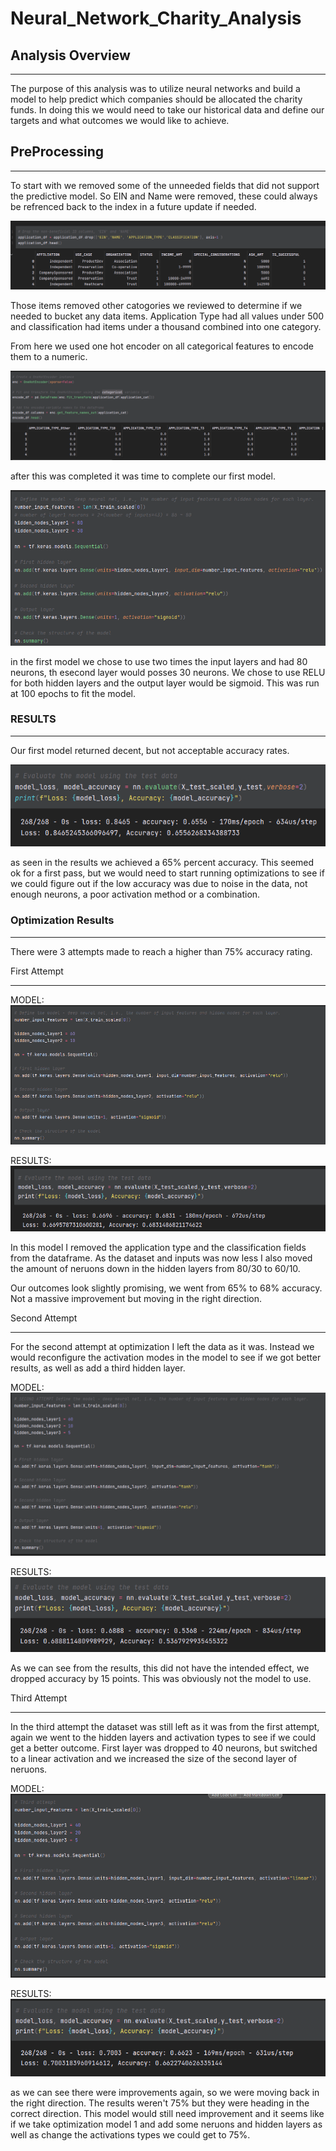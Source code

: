 # Neural_Network_Charity_Analysis

## Analysis Overview
____________________
The purpose of this analysis was to utilize neural networks and build a model to help predict which companies should be allocated the charity funds. In doing this we would need to take our historical data and define our targets and what outcomes we would like to achieve. 


## PreProcessing
________________
To start with we removed some of the unneeded fields that did not support the predictive model. So EIN and Name were removed, these could always be refrenced back to the index in a future update if needed.

![This is an image](https://github.com/Bren42/Neural_Network_Charity_Analysis/blob/main/Resources/pre_proccessing_removals.png)

Those items removed other catogories we reviewed to determine if we needed to bucket any data items. Application Type had all values under 500 and classification had items under a thousand combined into one category.

From here we used one hot encoder on all categorical features to encode them to a numeric.

![This is an image](https://github.com/Bren42/Neural_Network_Charity_Analysis/blob/main/Resources/one_hot_enc_preopt.png)

after this was completed it was time to complete our first model. 

![This is an image](https://github.com/Bren42/Neural_Network_Charity_Analysis/blob/main/Resources/pre_opt_model.png)

in the first model we chose to use two times the input layers and had 80 neurons, th esecond layer would posses 30 neurons. We chose to use RELU for both hidden layers and the output layer would be sigmoid. This was run at 100 epochs to fit the model. 

### RESULTS
___________

Our first model returned decent, but not acceptable accuracy rates. 

![This is an image](https://github.com/Bren42/Neural_Network_Charity_Analysis/blob/main/Resources/pre_opt_results.png)

as seen in the results we achieved a 65% percent accuracy. This seemed ok for a first pass, but we would need to start running optimizations to see if we could figure out if the low accuracy was due to noise in the data, not enough neurons, a poor activation method or a combination. 


### Optimization Results
________________________

There were 3 attempts made to reach a higher than 75% accuracy rating.

First Attempt
_____________
 MODEL:
![This is an image](https://github.com/Bren42/Neural_Network_Charity_Analysis/blob/main/Resources/model_1.png)


RESULTS:
![This is an image](https://github.com/Bren42/Neural_Network_Charity_Analysis/blob/main/Resources/results_1.png)

In this model I removed the application type and the classification fields from the dataframe. As the dataset and inputs was now less I also moved the amount of neruons down in the hidden layers from 80/30 to 60/10.

Our outcomes look slightly promising, we went from 65% to 68% accuracy. Not a massive improvement but moving in the right direction. 


Second Attempt
______________
 For the second attempt at optimization I left the data as it was. Instead we would reconfigure the activation modes in the model to see if we got better results, as well as add a third hidden layer. 
 
 MODEL: 
![This is an image](https://github.com/Bren42/Neural_Network_Charity_Analysis/blob/main/Resources/model_2.png)

RESULTS:
![This is an image](https://github.com/Bren42/Neural_Network_Charity_Analysis/blob/main/Resources/results_2.png)

As we can see from the results, this did not have the intended effect, we dropped accuracy by 15 points. This was obviously not the model to use. 


Third Attempt
_____________
In the third attempt the dataset was still left as it was from the first attempt, again we went to the hidden layers and activation types to see if we could get a better outcome. First layer was dropped to 40 neurons, but switched to a linear activation and we increased the size of the second layer of neruons. 

MODEL:
![This is an image](https://github.com/Bren42/Neural_Network_Charity_Analysis/blob/main/Resources/model_3.png)


RESULTS:
![This is an image](https://github.com/Bren42/Neural_Network_Charity_Analysis/blob/main/Resources/results_3.png)

as we can see there were improvements again, so we were moving back in the right direction. The results weren't 75% but they were heading in the correct direction. This model would still need improvement and it seems like if we take optimization model 1 and add some neruons and hidden layers as well as change the activations types we could get to 75%. 







